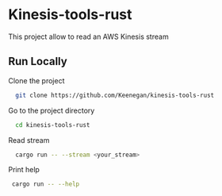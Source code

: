 # Kinesis-tools-rust

This project allow to read an AWS Kinesis stream


## Run Locally

Clone the project

```bash
  git clone https://github.com/Keenegan/kinesis-tools-rust
```

Go to the project directory

```bash
  cd kinesis-tools-rust
```

Read stream

```bash
  cargo run -- --stream <your_stream>
```

Print help
```bash
 cargo run -- --help
